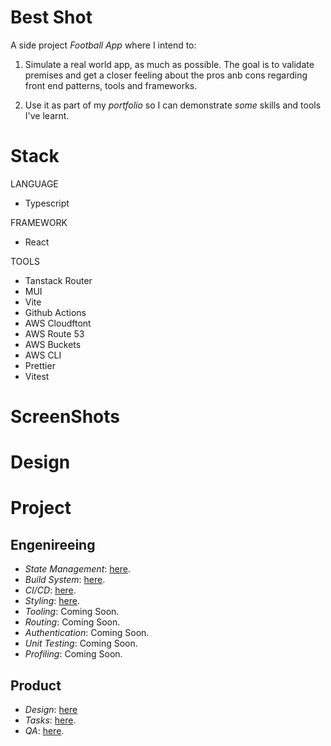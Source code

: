 # Best Shot

A side project _Football App_ where I intend to:

1. Simulate a real world app, as much as possible. The goal is to validate premises and get a closer feeling about the pros anb cons regarding front end patterns, tools and frameworks.

2. Use it as part of my _portfolio_ so I can demonstrate _some_ skills and tools I've learnt.

# Stack

LANGUAGE

- Typescript

FRAMEWORK

- React

TOOLS

- Tanstack Router
- MUI
- Vite
- Github Actions
- AWS Cloudftont
- AWS Route 53
- AWS Buckets
- AWS CLI
- Prettier
- Vitest

# ScreenShots

# Design

# Project

## Engenireeing

- _State Management_: [here](https://github.com/users/mariobrusarosco/docs/state-management.md).
- _Build System_: [here](https://github.com/users/mariobrusarosco/docs/build-system.md).
- _CI/CD_: [here](https://github.com/users/mariobrusarosco/docs/ci-cd.md).
- _Styling_: [here](https://github.com/users/mariobrusarosco/docs/styling.md).
- _Tooling_: Coming Soon.
- _Routing_: Coming Soon.
- _Authentication_: Coming Soon.
- _Unit Testing_: Coming Soon.
- _Profiling_: Coming Soon.

## Product

- _Design_: [here](https://www.figma.com/file/KZ4tq3xzzz2CvWwijUZoRy/Side-Projects?type=design&node-id=919-4165&mode=design&t=NeIWW7N9vz1Wq7P7-0)
- _Tasks_: [here](https://github.com/users/mariobrusarosco/projects/4).
- _QA_: [here](https://github.com/users/mariobrusarosco/projects/5).
